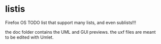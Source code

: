 listis
======

Firefox OS TODO list that support many lists, and even sublists!!!

the doc folder contains the UML and GUI previews. the uxf files are meant to be edited with Umlet.
